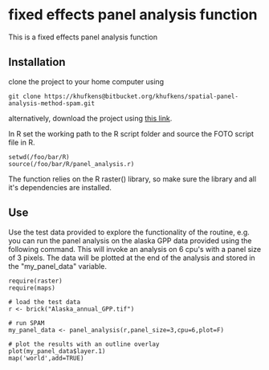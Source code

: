# fixed effects panel analysis function

This is a fixed effects panel analysis function


## Installation

clone the project to your home computer using

	git clone https://khufkens@bitbucket.org/khufkens/spatial-panel-analysis-method-spam.git

alternatively, download the project using [this link](https://bitbucket.org/khufkens/spatial-panel-analysis-method-spam/get/master.zip).

In R set the working path to the R script folder and source the FOTO script file in R.

	setwd(/foo/bar/R)
	source(/foo/bar/R/panel_analysis.r)

The function relies on the R raster() library, so make sure the library and all it's dependencies are installed.

## Use

Use the test data provided to explore the functionality of the routine, e.g. you can run the panel analysis on the alaska GPP data provided using the following command. This will invoke an analysis on 6 cpu's with a panel size of 3 pixels. The data will be plotted at the end of the analysis and stored in the "my_panel_data" variable.
	
	require(raster)
	require(maps)

	# load the test data
	r <- brick("Alaska_annual_GPP.tif")

	# run SPAM
	my_panel_data <- panel_analysis(r,panel_size=3,cpu=6,plot=F)

	# plot the results with an outline overlay
	plot(my_panel_data$layer.1)
	map('world',add=TRUE)

